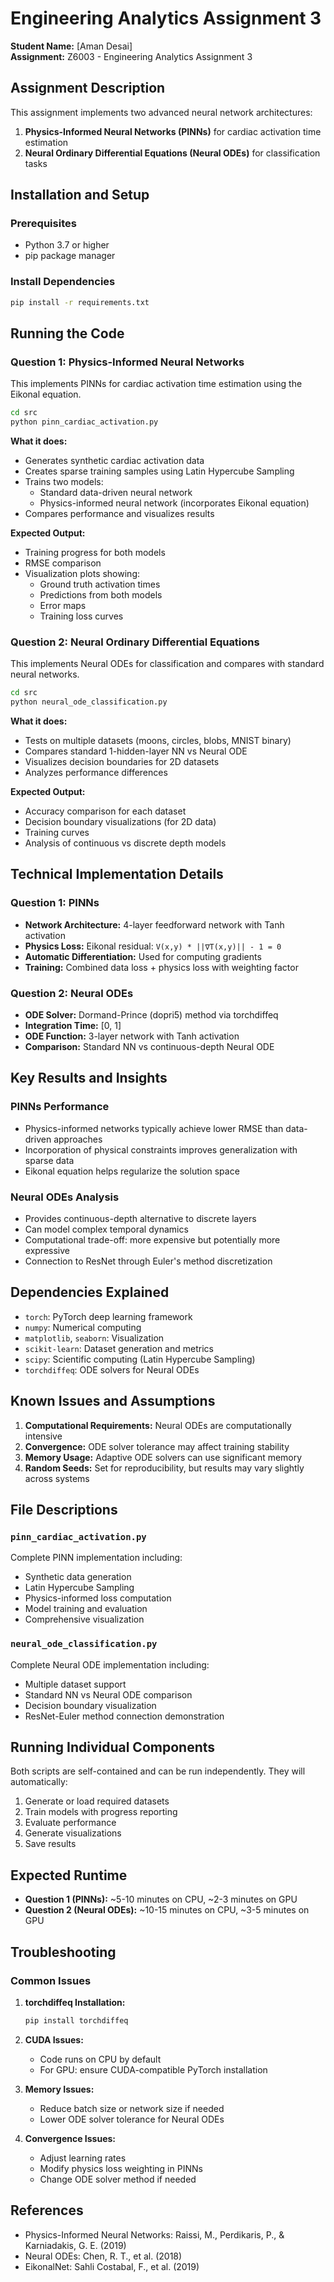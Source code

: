 # Engineering Analytics Assignment 3

**Student Name:** [Aman Desai]  
**Assignment:** Z6003 - Engineering Analytics Assignment 3  

## Assignment Description

This assignment implements two advanced neural network architectures:

1. **Physics-Informed Neural Networks (PINNs)** for cardiac activation time estimation
2. **Neural Ordinary Differential Equations (Neural ODEs)** for classification tasks

## Installation and Setup

### Prerequisites
- Python 3.7 or higher
- pip package manager

### Install Dependencies

```bash
pip install -r requirements.txt
```

## Running the Code

### Question 1: Physics-Informed Neural Networks

This implements PINNs for cardiac activation time estimation using the Eikonal equation.

```bash
cd src
python pinn_cardiac_activation.py
```

**What it does:**
- Generates synthetic cardiac activation data
- Creates sparse training samples using Latin Hypercube Sampling
- Trains two models:
  - Standard data-driven neural network
  - Physics-informed neural network (incorporates Eikonal equation)
- Compares performance and visualizes results

**Expected Output:**
- Training progress for both models
- RMSE comparison
- Visualization plots showing:
  - Ground truth activation times
  - Predictions from both models
  - Error maps
  - Training loss curves

### Question 2: Neural Ordinary Differential Equations

This implements Neural ODEs for classification and compares with standard neural networks.

```bash
cd src
python neural_ode_classification.py
```

**What it does:**
- Tests on multiple datasets (moons, circles, blobs, MNIST binary)
- Compares standard 1-hidden-layer NN vs Neural ODE
- Visualizes decision boundaries for 2D datasets
- Analyzes performance differences

**Expected Output:**
- Accuracy comparison for each dataset
- Decision boundary visualizations (for 2D data)
- Training curves
- Analysis of continuous vs discrete depth models

## Technical Implementation Details

### Question 1: PINNs
- **Network Architecture:** 4-layer feedforward network with Tanh activation
- **Physics Loss:** Eikonal residual: `V(x,y) * ||∇T(x,y)|| - 1 = 0`
- **Automatic Differentiation:** Used for computing gradients
- **Training:** Combined data loss + physics loss with weighting factor

### Question 2: Neural ODEs
- **ODE Solver:** Dormand-Prince (dopri5) method via torchdiffeq
- **Integration Time:** [0, 1]
- **ODE Function:** 3-layer network with Tanh activation
- **Comparison:** Standard NN vs continuous-depth Neural ODE

## Key Results and Insights

### PINNs Performance
- Physics-informed networks typically achieve lower RMSE than data-driven approaches
- Incorporation of physical constraints improves generalization with sparse data
- Eikonal equation helps regularize the solution space

### Neural ODEs Analysis
- Provides continuous-depth alternative to discrete layers
- Can model complex temporal dynamics
- Computational trade-off: more expensive but potentially more expressive
- Connection to ResNet through Euler's method discretization

## Dependencies Explained

- `torch`: PyTorch deep learning framework
- `numpy`: Numerical computing
- `matplotlib`, `seaborn`: Visualization
- `scikit-learn`: Dataset generation and metrics
- `scipy`: Scientific computing (Latin Hypercube Sampling)
- `torchdiffeq`: ODE solvers for Neural ODEs

## Known Issues and Assumptions

1. **Computational Requirements:** Neural ODEs are computationally intensive
2. **Convergence:** ODE solver tolerance may affect training stability
3. **Memory Usage:** Adaptive ODE solvers can use significant memory
4. **Random Seeds:** Set for reproducibility, but results may vary slightly across systems

## File Descriptions

### `pinn_cardiac_activation.py`
Complete PINN implementation including:
- Synthetic data generation
- Latin Hypercube Sampling
- Physics-informed loss computation
- Model training and evaluation
- Comprehensive visualization

### `neural_ode_classification.py`
Complete Neural ODE implementation including:
- Multiple dataset support
- Standard NN vs Neural ODE comparison
- Decision boundary visualization
- ResNet-Euler method connection demonstration

## Running Individual Components

Both scripts are self-contained and can be run independently. They will automatically:
1. Generate or load required datasets
2. Train models with progress reporting
3. Evaluate performance
4. Generate visualizations
5. Save results

## Expected Runtime

- **Question 1 (PINNs):** ~5-10 minutes on CPU, ~2-3 minutes on GPU
- **Question 2 (Neural ODEs):** ~10-15 minutes on CPU, ~3-5 minutes on GPU

## Troubleshooting

### Common Issues

1. **torchdiffeq Installation:**
   ```bash
   pip install torchdiffeq
   ```

2. **CUDA Issues:**
   - Code runs on CPU by default
   - For GPU: ensure CUDA-compatible PyTorch installation

3. **Memory Issues:**
   - Reduce batch size or network size if needed
   - Lower ODE solver tolerance for Neural ODEs

4. **Convergence Issues:**
   - Adjust learning rates
   - Modify physics loss weighting in PINNs
   - Change ODE solver method if needed

## References

- Physics-Informed Neural Networks: Raissi, M., Perdikaris, P., & Karniadakis, G. E. (2019)
- Neural ODEs: Chen, R. T., et al. (2018)
- EikonalNet: Sahli Costabal, F., et al. (2019)


